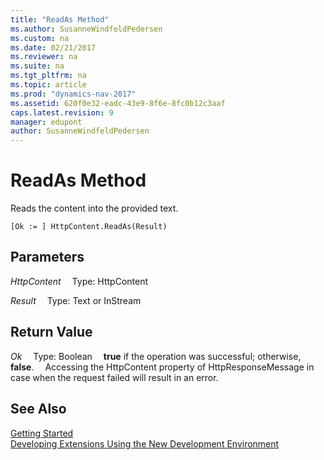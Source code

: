 ```yaml
---
title: "ReadAs Method"
ms.author: SusanneWindfeldPedersen
ms.custom: na
ms.date: 02/21/2017
ms.reviewer: na
ms.suite: na
ms.tgt_pltfrm: na
ms.topic: article
ms.prod: "dynamics-nav-2017"
ms.assetid: 620f0e32-eadc-43e9-8f6e-8fc0b12c3aaf
caps.latest.revision: 9
manager: edupont
author: SusanneWindfeldPedersen
---
```


# ReadAs Method
Reads the content into the provided text.

```
[Ok := ] HttpContent.ReadAs(Result)
```

## Parameters
*HttpContent*
&emsp;Type: HttpContent

*Result*
&emsp;Type: Text or InStream

## Return Value
*Ok*
&emsp;Type: Boolean
&emsp;**true** if the operation was successful; otherwise, **false**.
&emsp;Accessing the HttpContent property of HttpResponseMessage in case when the request failed will result in an error.
## See Also
[Getting Started](newdev-get-started.md)  
[Developing Extensions Using the New Development Environment](newdev-dev-overview.md)